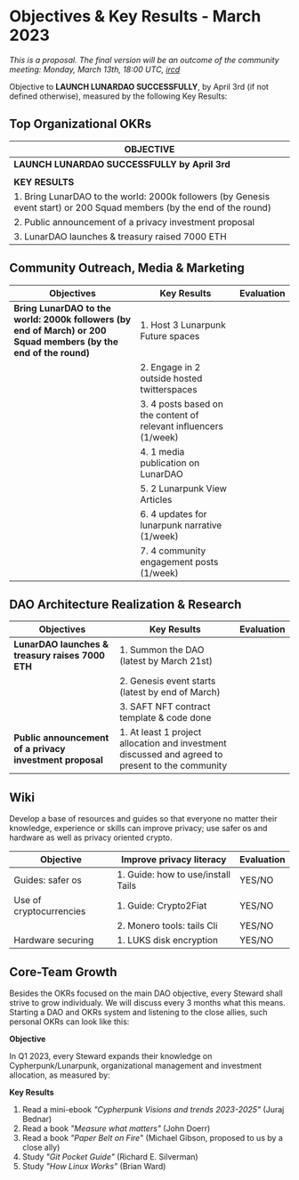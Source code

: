# Objectives & Key Results - March 2023

*This is a proposal. The final version will be an outcome of the community meeting: Monday, March 13th, 18:00 UTC, [ircd](https://wiki.lunardao.net/ircd.html)*

Objective to **LAUNCH LUNARDAO SUCCESSFULLY**, by April 3rd (if not defined otherwise), measured by the following Key Results:

## Top Organizational OKRs

| **OBJECTIVE** |
| -------------------------------------|
|**LAUNCH LUNARDAO SUCCESSFULLY by April 3rd** |
|  |
| **KEY RESULTS** |
| 1. Bring LunarDAO to the world: 2000k followers (by Genesis event start) or 200 Squad members (by the end of the round)  |
| 2. Public announcement of a privacy investment proposal |
| 3. LunarDAO launches & treasury raised 7000 ETH | 


## Community Outreach, Media & Marketing

| **Objectives**                                                                                                 | **Key Results**      | **Evaluation**     |
|----------------------------------------------------------------------------------------------------------------|----------------------|----------------|
| **Bring LunarDAO to the world: 2000k followers (by end of March) or 200 Squad members (by the end of the round)**  | 1. Host 3 Lunarpunk Future spaces |  |
|                                                                                                                | 2. Engage in 2 outside hosted twitterspaces | |
|                                                                                                                | 3. 4 posts based on the content of relevant influencers (1/week) | |
|                                                                                                                | 4. 1 media publication on LunarDAO  | |
|                                                                                                                | 5. 2 Lunarpunk View Articles | |   
|                                                                                                                | 6. 4 updates for lunarpunk narrative (1/week) | |
|                                                                                                                | 7. 4 community engagement posts (1/week) |  |

## DAO Architecture Realization & Research

| **Objectives**                        | **Key Results**                                                 | **Evaluation** |
|-------------------------------------------------------|-----------------------------------------------------------------|----------------|
| **LunarDAO launches & treasury raises 7000 ETH**       | 1. Summon the DAO (latest by March 21st)                                       |                |
|                                                       | 2. Genesis event starts (latest by end of March)                                     |                |
|                                                       | 3. SAFT NFT contract template & code done           |                | 
| **Public announcement of a privacy investment proposal** | 1. At least 1 project allocation and investment discussed and agreed to present to the community |      |

## Wiki

Develop a base of resources and guides so that everyone no matter their knowledge, experience or skills can improve privacy; use safer os and hardware as well as privacy oriented crypto.

| **Objective**                                 | **Improve privacy literacy**                    | **Evaluation** |
|-------------------------------------------------------|------------------------------------------------|----------------|
|Guides: safer os                                    | 1. Guide: how to use/install Tails             | YES/NO         |
|Use of cryptocurrencies                                 | 1. Guide: Crypto2Fiat                          | YES/NO         |
|                                                       | 2. Monero tools: tails Cli   | YES/NO         |  |                                                       |                                |                |
|Hardware securing                                      | 1. LUKS disk encryption                        | YES/NO         |


## Core-Team Growth

Besides the OKRs focused on the main DAO objective, every Steward shall strive to grow individualy. We will discuss every 3 months what this means. Starting a DAO and OKRs system and listening to the close allies, such personal OKRs can look like this:

**Objective**

In Q1 2023, every Steward expands their knowledge on Cypherpunk/Lunarpunk, organizational management and investment allocation, as measured by:

**Key Results**

1.  Read a mini-ebook _"Cypherpunk Visions and trends 2023-2025"_ (Juraj Bednar)
2.  Read a book _"Measure what matters"_ (John Doerr)
3.  Read a book _"Paper Belt on Fire_" (Michael Gibson, proposed to us by a close ally)
4. Study *"Git Pocket Guide"* (Richard E. Silverman)
5. Study *"How Linux Works"* (Brian Ward)
